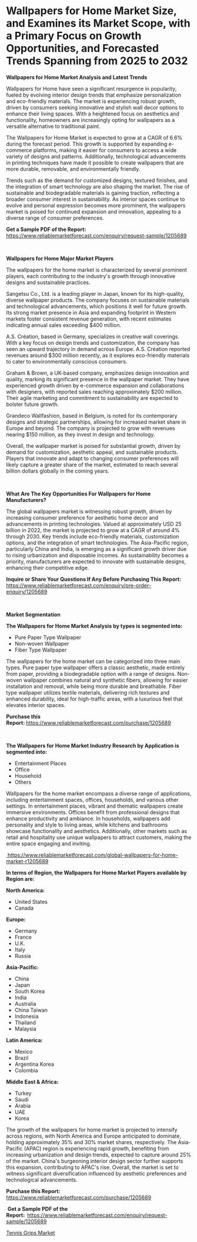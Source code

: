 <p><h1>Wallpapers for Home Market Size, and Examines its Market Scope, with a Primary Focus on Growth Opportunities, and Forecasted Trends Spanning from 2025 to 2032</h1></p><p><strong>Wallpapers for Home Market Analysis and Latest Trends</strong></p>
<p><p>Wallpapers for Home have seen a significant resurgence in popularity, fueled by evolving interior design trends that emphasize personalization and eco-friendly materials. The market is experiencing robust growth, driven by consumers seeking innovative and stylish wall decor options to enhance their living spaces. With a heightened focus on aesthetics and functionality, homeowners are increasingly opting for wallpapers as a versatile alternative to traditional paint.</p><p>The Wallpapers for Home Market is expected to grow at a CAGR of 6.6% during the forecast period. This growth is supported by expanding e-commerce platforms, making it easier for consumers to access a wide variety of designs and patterns. Additionally, technological advancements in printing techniques have made it possible to create wallpapers that are more durable, removable, and environmentally friendly.</p><p>Trends such as the demand for customized designs, textured finishes, and the integration of smart technology are also shaping the market. The rise of sustainable and biodegradable materials is gaining traction, reflecting a broader consumer interest in sustainability. As interior spaces continue to evolve and personal expression becomes more prominent, the wallpapers market is poised for continued expansion and innovation, appealing to a diverse range of consumer preferences.</p></p>
<p><strong>Get a Sample PDF of the Report:&nbsp;</strong> <a href="https://www.reliablemarketforecast.com/enquiry/request-sample/1205689?utm_campaign=2316&utm_medium=2&utm_source=Github&utm_content=ia&utm_term=04042025&utm_id=wallpapers-for-home">https://www.reliablemarketforecast.com/enquiry/request-sample/1205689</a></p>
<p>&nbsp;</p>
<p><strong>Wallpapers for Home Major Market Players</strong></p>
<p><p>The wallpapers for the home market is characterized by several prominent players, each contributing to the industry's growth through innovative designs and sustainable practices. </p><p>Sangetsu Co., Ltd. is a leading player in Japan, known for its high-quality, diverse wallpaper products. The company focuses on sustainable materials and technological advancements, which positions it well for future growth. Its strong market presence in Asia and expanding footprint in Western markets foster consistent revenue generation, with recent estimates indicating annual sales exceeding $400 million.</p><p>A.S. Création, based in Germany, specializes in creative wall coverings. With a key focus on design trends and customization, the company has seen an upward trajectory in demand across Europe. A.S. Création reported revenues around $300 million recently, as it explores eco-friendly materials to cater to environmentally conscious consumers.</p><p>Graham & Brown, a UK-based company, emphasizes design innovation and quality, marking its significant presence in the wallpaper market. They have experienced growth driven by e-commerce expansion and collaborations with designers, with reported sales reaching approximately $200 million. Their agile marketing and commitment to sustainability are expected to bolster future growth.</p><p>Grandeco Wallfashion, based in Belgium, is noted for its contemporary designs and strategic partnerships, allowing for increased market share in Europe and beyond. The company is projected to grow with revenues nearing $150 million, as they invest in design and technology.</p><p>Overall, the wallpaper market is poised for substantial growth, driven by demand for customization, aesthetic appeal, and sustainable products. Players that innovate and adapt to changing consumer preferences will likely capture a greater share of the market, estimated to reach several billion dollars globally in the coming years.</p></p>
<p>&nbsp;</p>
<p><strong>What Are The Key Opportunities For Wallpapers for Home Manufacturers?</strong></p>
<p><p>The global wallpapers market is witnessing robust growth, driven by increasing consumer preference for aesthetic home decor and advancements in printing technologies. Valued at approximately USD 25 billion in 2022, the market is projected to grow at a CAGR of around 4% through 2030. Key trends include eco-friendly materials, customization options, and the integration of smart technologies. The Asia-Pacific region, particularly China and India, is emerging as a significant growth driver due to rising urbanization and disposable incomes. As sustainability becomes a priority, manufacturers are expected to innovate with sustainable designs, enhancing their competitive edge.</p></p>
<p><strong>Inquire or Share Your Questions If Any Before Purchasing This Report:</strong> <a href="https://www.reliablemarketforecast.com/enquiry/pre-order-enquiry/1205689?utm_campaign=2316&utm_medium=2&utm_source=Github&utm_content=ia&utm_term=04042025&utm_id=wallpapers-for-home">https://www.reliablemarketforecast.com/enquiry/pre-order-enquiry/1205689</a></p>
<p>&nbsp;</p>
<p><strong>Market Segmentation</strong></p>
<p><strong>The Wallpapers for Home Market Analysis by types is segmented into:</strong></p>
<p><ul><li>Pure Paper Type Wallpaper</li><li>Non-woven Wallpaper</li><li>Fiber Type Wallpaper</li></ul></p>
<p><p>The wallpapers for the home market can be categorized into three main types. Pure paper type wallpaper offers a classic aesthetic, made entirely from paper, providing a biodegradable option with a range of designs. Non-woven wallpaper combines natural and synthetic fibers, allowing for easier installation and removal, while being more durable and breathable. Fiber type wallpaper utilizes textile materials, delivering rich textures and enhanced durability, ideal for high-traffic areas, with a luxurious feel that elevates interior spaces.</p></p>
<p><strong>Purchase this Report:&nbsp;</strong><a href="https://www.reliablemarketforecast.com/purchase/1205689?utm_campaign=2316&utm_medium=2&utm_source=Github&utm_content=ia&utm_term=04042025&utm_id=wallpapers-for-home">https://www.reliablemarketforecast.com/purchase/1205689</a></p>
<p>&nbsp;</p>
<p><strong>The Wallpapers for Home Market Industry Research by Application is segmented into:</strong></p>
<p><ul><li>Entertainment Places</li><li>Office</li><li>Household</li><li>Others</li></ul></p>
<p><p>Wallpapers for the home market encompass a diverse range of applications, including entertainment spaces, offices, households, and various other settings. In entertainment places, vibrant and thematic wallpapers create immersive environments. Offices benefit from professional designs that enhance productivity and ambiance. In households, wallpapers add personality and style to living areas, while kitchens and bathrooms showcase functionality and aesthetics. Additionally, other markets such as retail and hospitality use unique wallpapers to attract customers, making the entire space engaging and inviting.</p></p>
<p><a href="https://www.reliablemarketforecast.com/global-wallpapers-for-home-market-r1205689?utm_campaign=2316&utm_medium=2&utm_source=Github&utm_content=ia&utm_term=04042025&utm_id=wallpapers-for-home">&nbsp;https://www.reliablemarketforecast.com/global-wallpapers-for-home-market-r1205689</a></p>
<p><strong>In terms of Region, the Wallpapers for Home Market Players available by Region are:</strong></p>
<p>
    <p> <strong> North America: </strong>
        <ul>
            <li>United States</li>
            <li>Canada</li>
        </ul>
        </p> 
    <p> <strong> Europe: </strong>
        <ul>
            <li>Germany</li>
            <li>France</li>
            <li>U.K.</li>
            <li>Italy</li>
            <li>Russia</li>
        </ul>
        </p> 
    <p> <strong> Asia-Pacific: </strong>
        <ul>
            <li>China</li>
            <li>Japan</li>
            <li>South Korea</li>
            <li>India</li>
            <li>Australia</li>
            <li>China Taiwan</li>
            <li>Indonesia</li>
            <li>Thailand</li>
            <li>Malaysia</li>
        </ul>
        </p> 
    <p> <strong> Latin America: </strong>
        <ul>
            <li>Mexico</li>
            <li>Brazil</li>
            <li>Argentina Korea</li>
            <li>Colombia</li>
        </ul>
        </p> 
    <p> <strong> Middle East & Africa: </strong>
        <ul>
            <li>Turkey</li>
            <li>Saudi</li>
            <li>Arabia</li>
            <li>UAE</li>
            <li>Korea</li>
        </ul>
    </p>
    </p>
<p><p>The growth of the wallpapers for home market is projected to intensify across regions, with North America and Europe anticipated to dominate, holding approximately 35% and 30% market shares, respectively. The Asia-Pacific (APAC) region is experiencing rapid growth, benefiting from increasing urbanization and design trends, expected to capture around 25% of the market. China's burgeoning interior design sector further supports this expansion, contributing to APAC's rise. Overall, the market is set to witness significant diversification influenced by aesthetic preferences and technological advancements.</p></p>
<p><strong>Purchase this Report: </strong><a href="https://www.reliablemarketforecast.com/purchase/1205689?utm_campaign=2316&utm_medium=2&utm_source=Github&utm_content=ia&utm_term=04042025&utm_id=wallpapers-for-home">https://www.reliablemarketforecast.com/purchase/1205689</a></p>
<p>&nbsp;<strong>Get a Sample PDF of the Report:&nbsp;&nbsp;</strong><a href="https://www.reliablemarketforecast.com/enquiry/request-sample/1205689?utm_campaign=2316&utm_medium=2&utm_source=Github&utm_content=ia&utm_term=04042025&utm_id=wallpapers-for-home">https://www.reliablemarketforecast.com/enquiry/request-sample/1205689</a></p>
<p><strong></strong></p>
<p><p><a href="https://github.com/sungbruington660/Market-Research-Report-List-1/blob/main/tennis-grips-market.md?utm_campaign=2316&utm_medium=2&utm_source=Github&utm_content=ia&utm_term=04042025&utm_id=wallpapers-for-home">Tennis Grips Market</a></p></p>